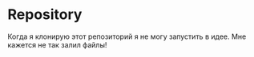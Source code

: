 # Repository

Когда я клонирую этот репозиторий я не могу запустить в идее. Мне кажется не так залил файлы!
